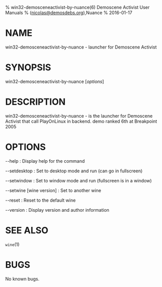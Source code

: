 % win32-demosceneactivist-by-nuance(6) Demoscene Activist User Manuals
%  (nicolas@demosdebs.org),Nuance
% 2016-01-17

# NAME
win32-demosceneactivist-by-nuance - launcher for Demoscene Activist

# SYNOPSIS
win32-demosceneactivist-by-nuance [*options*]

# DESCRIPTION
win32-demosceneactivist-by-nuance - is the launcher for Demoscene Activist that call PlayOnLinux in backend.
demo ranked 6th at Breakpoint 2005

# OPTIONS
\--help
:   Display help for the command

\--setdesktop
:   Set to desktop mode and run (can go in fullscreen)

\--setwindow
:   Set to window mode and run (fullscreen is in a window)

\--setwine [wine version]
:   Set to another wine

\--reset
:   Reset to the default wine

\--version
:   Display version and author information

# SEE ALSO
`wine`(1)

# BUGS
No known bugs.
